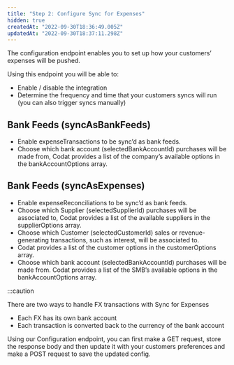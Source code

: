 ```yaml
---
title: "Step 2: Configure Sync for Expenses"
hidden: true
createdAt: "2022-09-30T18:36:49.005Z"
updatedAt: "2022-09-30T18:37:11.298Z"
---
```


The configuration endpoint enables you to set up how your customers’ expenses will be pushed.

Using this endpoint you will be able to:

- Enable / disable the integration
- Determine the frequency and time that your customers syncs will run (you can also trigger syncs manually)

## Bank Feeds (syncAsBankFeeds)

- Enable expenseTransactions to be sync’d as bank feeds.
- Choose which bank account (selectedBankAccountId) purchases will be made from, Codat provides a list of the company’s available options in the bankAccountOptions array.

## Bank Feeds (syncAsExpenses)

- Enable expenseReconciliations to be sync’d as bank feeds.
- Choose which Supplier (selectedSupplierId) purchases will be associated to, Codat provides a list of the available suppliers in the supplierOptions array.
- Choose which Customer (selectedCustomerId) sales or revenue-generating transactions, such as interest, will be associated to.
- Codat provides a list of the customer options in the customerOptions array.
- Choose which bank account (selectedBankAccountId) purchases will be made from. Codat provides a list of the SMB’s available options in the bankAccountOptions array.

:::caution

There are two ways to handle FX transactions with Sync for Expenses

- Each FX has its own bank account
- Each transaction is converted back to the currency of the bank account

Using our Configuration endpoint, you can first make a GET request, store the response body and then update it with your customers preferences and make a POST request to save the updated config.
